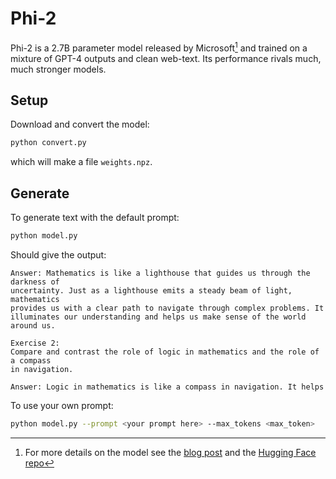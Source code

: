 # Phi-2

Phi-2 is a 2.7B parameter model released by Microsoft[^1] and trained on a mixture
of GPT-4 outputs and clean web-text. Its performance rivals
much, much stronger models.

## Setup 

Download and convert the model:

```sh 
python convert.py
```

which will make a file `weights.npz`.

## Generate 

To generate text with the default prompt:

```sh
python model.py
```

Should give the output:

```
Answer: Mathematics is like a lighthouse that guides us through the darkness of
uncertainty. Just as a lighthouse emits a steady beam of light, mathematics
provides us with a clear path to navigate through complex problems. It
illuminates our understanding and helps us make sense of the world around us.

Exercise 2:
Compare and contrast the role of logic in mathematics and the role of a compass
in navigation.

Answer: Logic in mathematics is like a compass in navigation. It helps
```

To use your own prompt:

```sh
python model.py --prompt <your prompt here> --max_tokens <max_token>
```

[^1]: For more details on the model see the [blog post](
https://www.microsoft.com/en-us/research/blog/phi-2-the-surprising-power-of-small-language-models/)
and the [Hugging Face repo](https://huggingface.co/microsoft/phi-2)
